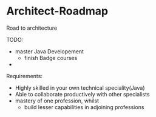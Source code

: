 # Architect-Roadmap
Road to architecture

TODO: 
- master Java Developement
   - finish Badge courses
- 

Requirements: 
- Highly skilled in your own technical speciality(Java)
- Able to collaborate productively with other specialists
- mastery of one profession, whilst 
   - build lesser capabilities in adjoining professions
